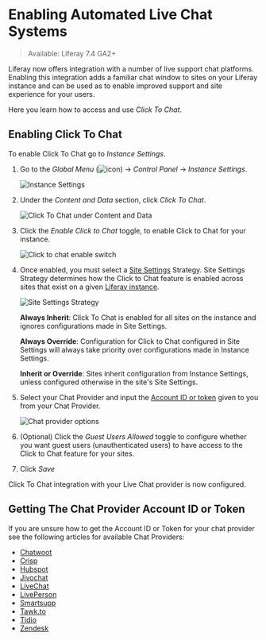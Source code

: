
# Enabling Automated Live Chat Systems

 > Available: Liferay 7.4 GA2+ 

Liferay now offers integration with a number of live support chat platforms. Enabling this integration adds a familiar chat window to sites on your Liferay instance and can be used as to enable improved support and site experience for your users.

Here you learn how to access and use *Click To Chat*.

## Enabling Click To Chat

To enable Click To Chat go to *Instance Settings*.

1. Go to the *Global Menu* (![icon](../../../images/icon-applications-menu.png)) &rarr; *Control Panel* &rarr; *Instance Settings*.

    ![Instance Settings](./enabling-automated-live-chat-systems/images/02.png)

1. Under the *Content and Data* section, click *Click To Chat*.

    ![Click To Chat under Content and Data](./enabling-automated-live-chat-systems/images/03.png)

1. Click the *Enable Click to Chat* toggle, to enable Click to Chat for your instance.

    ![Click to chat enable switch](./enabling-automated-live-chat-systems/images/04.png)

1. Once enabled, you must select a [Site Settings](../../site_settings.html) Strategy. Site Settings Strategy determines how the Click to Chat feature is enabled across sites that exist on a given [Liferay instance](../../../system-administration/configuring-liferay/virtual-instances/understanding-virtual-instances.md).

    ![Site Settings Strategy](./enabling-automated-live-chat-systems/images/05.png)

   **Always Inherit**: Click To Chat is enabled for all sites on the instance and ignores configurations made in Site Settings.

   **Always Override**: Configuration for Click to Chat configured in Site Settings will always take priority over configurations made in Instance Settings.

   **Inherit or Override**: Sites inherit configuration from Instance Settings, unless configured otherwise in the site's Site Settings.

1. Select your Chat Provider and input the [Account ID or token](#getting-the-chat-provider-account-id-or-token) given to you from your Chat Provider.

    ![Chat provider options](./enabling-automated-live-chat-systems/images/06.png)

1. (Optional) Click the *Guest Users Allowed* toggle to configure whether you want guest users (unauthenticated users) to have access to the Click to Chat feature for your sites.

1. Click *Save*

<!-- @Fabio/Evelyn - please add a new screenshot here of the feature enabled on a site so users can know what to expect it to look like when properly configured. -->

Click To Chat integration with your Live Chat provider is now configured.

## Getting The Chat Provider Account ID or Token

If you are unsure how to get the Account ID or Token for your chat provider see the following articles for available Chat Providers:

* [Chatwoot](./getting-a-chat-provider-account-id/chatwoot.md)
* [Crisp](./getting-a-chat-provider-account-id/crisp.md)
* [Hubspot](./getting-a-chat-provider-account-id/hubspot.md)
* [Jivochat](./getting-a-chat-provider-account-id/jivochat.md)
* [LiveChat](./getting-a-chat-provider-account-id/livechat.md)
* [LivePerson](./getting-a-chat-provider-account-id/liveperson.md)
* [Smartsupp](./getting-a-chat-provider-account-id/smartsupp.md)
* [Tawk.to](./getting-a-chat-provider-account-id/tawk-to.md)
* [Tidio](./getting-a-chat-provider-account-id/tidio.md)
* [Zendesk](./getting-a-chat-provider-account-id/zendesk.md)
